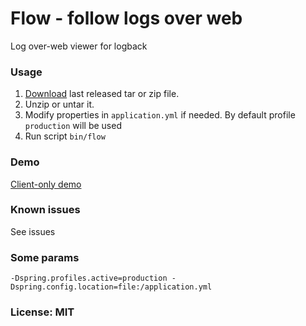 Flow - follow logs over web
==============
Log over-web viewer for logback

### Usage
1. [Download](https://github.com/avvero/flow/releases) last released tar or zip file.  
2. Unzip or untar it.
3. Modify properties in `application.yml` if needed. By default profile `production` will be used
4. Run script `bin/flow`

### Demo
[Client-only demo](http://avvero.github.io/flow)

### Known issues
See issues

### Some params
```
-Dspring.profiles.active=production -Dspring.config.location=file:/application.yml
```

### License: MIT

